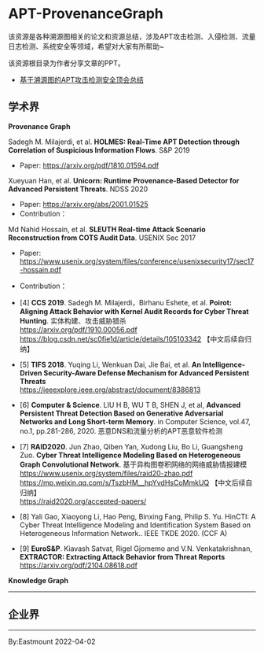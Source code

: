 # APT-ProvenanceGraph
该资源是各种溯源图相关的论文和资源总结，涉及APT攻击检测、入侵检测、流量日志检测、系统安全等领域，希望对大家有所帮助~


该资源根目录为作者分享文章的PPT。
- [基于溯源图的APT攻击检测安全顶会总结](https://blog.csdn.net/Eastmount/article/details/120555733)


## 学术界

**Provenance Graph**

Sadegh M. Milajerdi, et al. **HOLMES: Real-Time APT Detection through Correlation of Suspicious Information Flows**. S&P 2019
- Paper: https://arxiv.org/pdf/1810.01594.pdf

Xueyuan Han, et al. **Unicorn: Runtime Provenance-Based Detector for Advanced Persistent Threats**. NDSS 2020
- Paper: https://arxiv.org/abs/2001.01525
- Contribution：

Md Nahid Hossain, et al. **SLEUTH Real-time Attack Scenario Reconstruction from COTS Audit Data**. USENIX Sec 2017
- Paper: https://www.usenix.org/system/files/conference/usenixsecurity17/sec17-hossain.pdf
- Contribution：



- [4] **CCS 2019**. Sadegh M. Milajerdi，Birhanu Eshete, et al. **Poirot: Aligning Attack Behavior with Kernel Audit Records for Cyber Threat Hunting**. 实体构建、攻击威胁猎杀 <br />
https://arxiv.org/pdf/1910.00056.pdf <br />
https://blog.csdn.net/sc0fie1d/article/details/105103342 【中文后续自归纳】
- [5] **TIFS 2018**. Yuqing Li, Wenkuan Dai, Jie Bai, et al. **An Intelligence-Driven Security-Aware Defense Mechanism for Advanced Persistent Threats**   <br />
https://ieeexplore.ieee.org/abstract/document/8386813
- [6] **Computer & Science**. LIU H B, WU T B, SHEN J, et al, **Advanced Persistent Threat Detection Based on Generative Adversarial Networks and Long Short-term Memory**. in Computer Science, vol.47, no.1, pp.281-286, 2020.  恶意DNS和流量分析的APT恶意软件检测  <br />
- [7] **RAID2020**. Jun Zhao, Qiben Yan, Xudong Liu, Bo Li, Guangsheng Zuo. **Cyber Threat Intelligence Modeling Based on Heterogeneous Graph Convolutional Network**. 基于异构图卷积网络的网络威胁情报建模   <br />
https://www.usenix.org/system/files/raid20-zhao.pdf  <br />
https://mp.weixin.qq.com/s/TszbHM__hpYvdHsCoMmkUQ 【中文后续自归纳】 <br />
https://raid2020.org/accepted-papers/
- [8] Yali Gao,  Xiaoyong Li, Hao Peng, Binxing Fang, Philip S. Yu. HinCTI: A Cyber  Threat Intelligence Modeling and Identification System Based on Heterogeneous  Information Network.. IEEE TKDE 2020. (CCF A)
- [9] **EuroS&P**. Kiavash Satvat, Rigel Gjomemo and V.N. Venkatakrishnan, **EXTRACTOR: Extracting Attack Behavior from Threat Reports**  <br />
https://arxiv.org/pdf/2104.08618.pdf <br />


**Knowledge Graph**


---

## 企业界



---

By:Eastmount 2022-04-02
